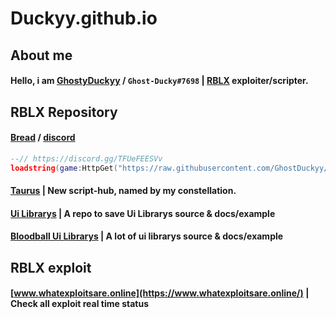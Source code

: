 # Duckyy.github.io
## About me
#### Hello, i am [GhostyDuckyy](https://github.com/GhostDuckyy) / `Ghost-Ducky#7698` | [RBLX](https://www.roblox.com/) exploiter/scripter.

## RBLX Repository
#### [Bread](https://github.com/GhostDuckyy/Bread) / [discord](https://discord.gg/TFUeFEESVv)
```lua
--// https://discord.gg/TFUeFEESVv
loadstring(game:HttpGet("https://raw.githubusercontent.com/GhostDuckyy/Bread/main/Loader/source.lua"))()
```
#### [Taurus](https://github.com/GhostDuckyy/Taurus) | **New** script-hub, named by my constellation.
#### [Ui Librarys](https://github.com/GhostDuckyy/Ui-Librarys) | A repo to save Ui Librarys source & docs/example
#### [Bloodball Ui Librarys](https://github.com/bloodball/UI-Librarys) | A lot of ui librarys source & docs/example

## RBLX exploit
#### [www.whatexploitsare.online](https://www.whatexploitsare.online/) | Check all exploit real time status
